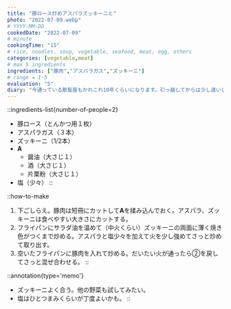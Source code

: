 ```yaml
---
title: "豚ロース炒めアスパラズッキーニと"
photo: "2022-07-09.webp"
# YYYY-MM-DD
cookedDate: "2022-07-09"
# minute
cookingTime: "15"
# rice, noodles, soup, vegetable, seafood, meat, egg, others
categories: [vegetable,meat]
# max 5 ingredients
ingredients: ["豚肉","アスパラガス","ズッキーニ"]
# range = 1-5
evaluation: "5"
diary: "今通っている散髪屋もかれこれ10年くらいになります。引っ越してからは少し遠いし予約できないしと、かなり不便だけど通い続けています。店主と特に会話する訳でもないのだけど心地よいのかなんなのか。いよいよセミが鳴き始めました。"
---
```


::ingredients-list{number-of-people=2}
- 豚ロース（とんかつ用１枚）
- アスパラガス（３本）
- ズッキーニ（1/2本）
- **A**
  - 醤油（大さじ１）
  - 酒（大さじ１）
  - 片栗粉（大さじ１）
- 塩（少々）
::

::how-to-make
1. 下ごしらえ。豚肉は短冊にカットして**A**を揉み込んでおく。アスパラ、ズッキーニは食べやすい大きさにカットする。
2. フライパンにサラダ油を温めて（中火くらい）ズッキーニの両面に薄く焼き色がつくまで炒める。アスパラと塩少々を加えて火を少し強めてさっと炒めて取り出す。
3. 空いたフライパンに豚肉を入れて炒める。だいたい火が通ったら②を戻してさっと混ぜ合わせる。
::

::annotation{type='memo'}
- ズッキーニよく合う。他の野菜も試してみたい。
- 塩はひとつまみくらいが丁度よいかも。
::
